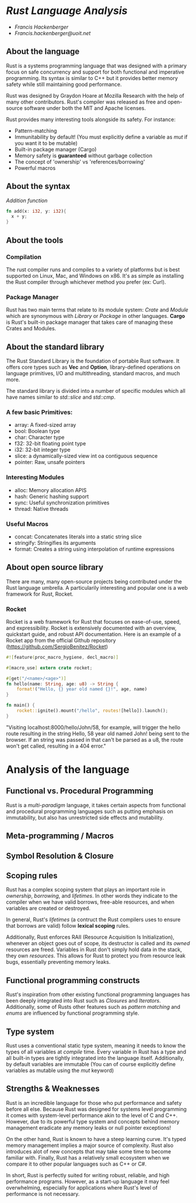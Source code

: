 # _Rust Language Analysis_

- _Francis Hackenberger_
- _Francis.hackenberger@uoit.net_

## About the language

Rust is a systems programming language that was designed with a primary focus on safe concurrency and support
for both functional and imperative programming. Its syntax is similar to C++ but it provides better memory safety
while still maintaining good performance.

Rust was designed by Graydon Hoare at Mozilla Research with the help of many other contributors. Rust's compiler was released as free and open-source software under both the MIT and Apache licenses. 

Rust provides many interesting tools alongside its safety. For instance:
- Pattern-matching
- Immunitability by default! (You must explicitly define a variable as _mut_ if you want it to be mutable)
- Built-in package manager (Cargo)
- Memory safety is __guaranteed__ without garbage collection
- The concept of 'ownership' vs 'references/borrowing'
- Powerful macros

## About the syntax

*Addition function*

```rust
fn add(x: i32, y: i32){
  x + y;
}
```

## About the tools

### Compilation

The rust compiler runs and compiles to a variety of platforms but is best supported
on Linux, Mac, and Windows on x86. It's as simple as installing the Rust compiler through whichever method
you prefer (ex: Curl). 

### Package Manager

Rust has two main terms that relate to its module system: _Crate_ and _Module_ which are synonymous with _Library_ or _Package_ in other languages. __Cargo__ is Rust's built-in package manager that takes care of managing these Crates and Modules.

## About the standard library

The Rust Standard Library is the foundation of portable Rust software. It offers core types such as __Vec<T>__ and
__Option<T>__, library-defined operations on language primitives, I/O and multithreading, standard macros, and much more.

The standard library is divided into a number of specific modules which all have names similar to _std::slice_ and _std::cmp_.

### A few basic Primitives:
- array: A fixed-sized array
- bool: Boolean type
- char: Character type
- f32: 32-bit floating point type
- i32: 32-bit integer type
- slice: a dynamically-sized view int oa contiguous sequence
- pointer: Raw, unsafe pointers

### Interesting Modules
- alloc: Memory allocation APIS
- hash: Generic hashing support
- sync: Useful synchronization primitives
- thread: Native threads

### Useful Macros
- concat: Concatenates literals into a static string slice
- stringify: Stringifies its arguments
- format: Creates a string using interpolation of runtime expressions
 
## About open source library

There are many, many open-source projects being contributed under the Rust language umbrella. A particularily interesting and popular one is a web framework for Rust, Rocket.

### Rocket

Rocket is a web framework for Rust that focuses on ease-of-use, speed, and expressibility. Rocket is extensively documented with an overview, quickstart guide, and robust API documentation. Here is an example of a Rocket app from the official Github repository (https://github.com/SergioBenitez/Rocket)

```rust
#![feature(proc_macro_hygiene, decl_macro)]

#[macro_use] extern crate rocket;

#[get("/<name>/<age>")]
fn hello(name: String, age: u8) -> String {
    format!("Hello, {} year old named {}!", age, name)
}

fn main() {
    rocket::ignite().mount("/hello", routes![hello]).launch();
}
```

"Visiting localhost:8000/hello/John/58, for example, will trigger the hello route resulting in the string Hello, 58 year old named John! being sent to the browser. If an <age> string was passed in that can't be parsed as a u8, the route won't get called, resulting in a 404 error."

# Analysis of the language

## Functional vs. Procedural Programming

Rust is a _multi-paradigm_ language, it takes certain aspects from functional and procedural programming languages such as putting emphasis on immutability, but also has unrestricted side effects and mutability. 

## Meta-programming / Macros

## Symbol Resolution & Closure

## Scoping rules
Rust has a complex scoping system that plays an important role in _ownership_, _borrowing_, and _lifetimes_. In other words they indicate to the compiler when we have valid borrows, free-able resources, and when variables are created or destroyed.

In general, Rust's _lifetimes_ (a contruct the Rust compilers uses to ensure that borrows are valid) follow __lexical scoping__ rules. 

Additionally, Rust enforces RAII (Resource Acquisition Is Initialization), whenever an object goes out of scope, its destructor is called and its _owned_ resources are freed. Variables in Rust don't simply hold data in the stack, they own _resources_. This allows for Rust to protect you from resource leak bugs, essentially preventing memory leaks.

## Functional programming constructs

Rust's inspiration from other existing functional programming languages has been deeply integrated into Rust such as _Closures_ and _Iterators_. Additionally, some of Rusts other features such as _pattern matching_ and _enums_ are influenced by functional programming style.

## Type system
Rust uses a conventional static type system, meaning it needs to know the types of all variables at _compile_ time. Every variable in Rust has a type and all built-in types are tightly integrated into the language itself. Additionally, by default variables are immutable (You can of course explicitly define variables as mutable using the _mut_ keyword)

## Strengths & Weaknesses
Rust is an incredible language for those who put performance and safety before all else. Because Rust was designed for systems level programming it comes with system-level performance akin to the level of C and C++. However, due to its powerful type system and concepts behind memory management eradicate any memory leaks or null pointer exceptions! 

On the other hand, Rust is known to have a steep learning curve. It's typed memory management implies a major source of complexity. Rust also introduces alot of new concepts that may take some time to become familiar with. Finally, Rust has a relatively small ecosystem when we compare it to other popular languages such as C++ or C#.  

In short, Rust is perfectly suited for writing robust, reliable, and high performance programs. However, as a start-up language it may feel overwhelming, especially for applications where Rust's level of performance is not necessary.

